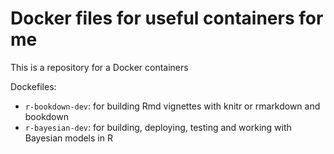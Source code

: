 # Docker files for useful containers for me
This is a repository for a Docker containers

Dockefiles:  
  - `r-bookdown-dev`: for building Rmd vignettes with knitr or rmarkdown and bookdown  
  - `r-bayesian-dev`: for building, deploying, testing and working with Bayesian models in R
